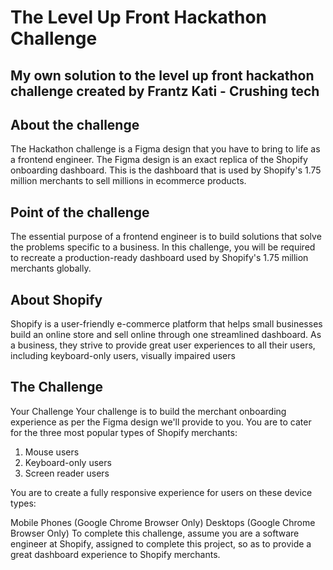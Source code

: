 # The Level Up Front Hackathon Challenge

## My own solution to the level up front hackathon challenge created by Frantz Kati - Crushing tech


## About the challenge
The Hackathon challenge is a Figma design that you have to bring to life as a frontend engineer. The Figma design is an exact replica of the Shopify onboarding dashboard. This is the dashboard that is used by Shopify's 1.75 million merchants to sell millions in ecommerce products.


## Point of the challenge
The essential purpose of a frontend engineer is to build solutions that solve the problems specific to a business. In this challenge, you will be required to recreate a production-ready dashboard used by Shopify's 1.75 million merchants globally.

## About Shopify
Shopify is a user-friendly e-commerce platform that helps small businesses build an online store and sell online through one streamlined dashboard. As a business, they strive to provide great user experiences to all their users, including keyboard-only users, visually impaired users


## The Challenge
Your Challenge
Your challenge is to build the merchant onboarding experience as per the Figma design we'll provide to you. You are to cater for the three most popular types of Shopify merchants:

1. Mouse users
2. Keyboard-only users
3. Screen reader users

You are to create a fully responsive experience for users on these device types:

Mobile Phones (Google Chrome Browser Only)
Desktops (Google Chrome Browser Only)
To complete this challenge, assume you are a software engineer at Shopify, assigned to complete this project, so as to provide a great dashboard experience to Shopify merchants.

